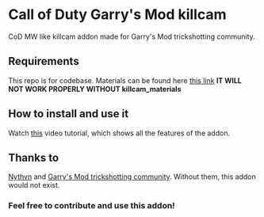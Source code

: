 # Call of Duty Garry's Mod killcam
 CoD MW like killcam addon made for Garry's Mod trickshotting community.

## Requirements
This repo is for codebase. Materials can be found here [this link](https://drive.google.com/drive/folders/1jVvt_-8KH_TC_nImjhNh_hR7W7gtK81a?usp=sharing)
**IT WILL NOT WORK PROPERLY WITHOUT killcam_materials**
## How to install and use it
Watch [this](https://youtu.be/VNYUqm3aM5Q) video tutorial, which shows all the features of the addon.
## Thanks to
[Nythvn](https://twitter.com/Nqths) and [Garry's Mod trickshotting community](https://discord.gg/QE9wCe8A). Without them, this addon would not exist.
### Feel free to contribute and use this addon!
